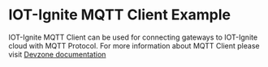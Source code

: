 # IOT-Ignite MQTT Client Example

IOT-Ignite MQTT Client can be used for connecting gateways to IOT-Ignite cloud with MQTT Protocol. 
For more information about MQTT Client please visit [Devzone documentation](https://devzone.iot-ignite.com/knowledge-base/using-iot-ignite-mqtt-client/)
